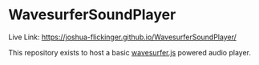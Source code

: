 # WavesurferSoundPlayer

Live Link:
https://joshua-flickinger.github.io/WavesurferSoundPlayer/

This repository exists to host a basic [wavesurfer.js](https://github.com/katspaugh/wavesurfer.js/blob/master/README.md) powered audio player.
